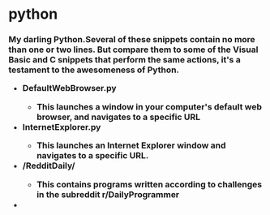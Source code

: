 # python

<h3>My darling Python.<h3.

Several of these snippets contain no more than one or two lines. But compare them to some of the Visual Basic and C snippets that perform the same actions, it's a testament to the awesomeness of Python.

<ul>
  <li>DefaultWebBrowser.py</li>
    <ul><li>This launches a window in your computer's default web browser, and navigates to a specific URL</li></ul>
  <li>InternetExplorer.py</li>
    <ul><li>This launches an Internet Explorer window and navigates to a specific URL.</li></ul>
  <li>/RedditDaily/</li>
    <ul><li>This contains programs written according to challenges in the subreddit r/DailyProgrammer</li></ul>
  <li></li>
</ul>
